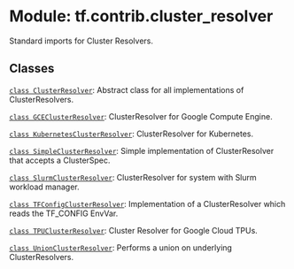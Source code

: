 <div itemscope itemtype="http://developers.google.com/ReferenceObject">
<meta itemprop="name" content="tf.contrib.cluster_resolver" />
<meta itemprop="path" content="Stable" />
</div>

# Module: tf.contrib.cluster_resolver

Standard imports for Cluster Resolvers.

## Classes

[`class ClusterResolver`](../../tf/distribute/cluster_resolver/ClusterResolver.md): Abstract class for all implementations of ClusterResolvers.

[`class GCEClusterResolver`](../../tf/distribute/cluster_resolver/GCEClusterResolver.md): ClusterResolver for Google Compute Engine.

[`class KubernetesClusterResolver`](../../tf/distribute/cluster_resolver/KubernetesClusterResolver.md): ClusterResolver for Kubernetes.

[`class SimpleClusterResolver`](../../tf/distribute/cluster_resolver/SimpleClusterResolver.md): Simple implementation of ClusterResolver that accepts a ClusterSpec.

[`class SlurmClusterResolver`](../../tf/distribute/cluster_resolver/SlurmClusterResolver.md): ClusterResolver for system with Slurm workload manager.

[`class TFConfigClusterResolver`](../../tf/distribute/cluster_resolver/TFConfigClusterResolver.md): Implementation of a ClusterResolver which reads the TF_CONFIG EnvVar.

[`class TPUClusterResolver`](../../tf/distribute/cluster_resolver/TPUClusterResolver.md): Cluster Resolver for Google Cloud TPUs.

[`class UnionClusterResolver`](../../tf/distribute/cluster_resolver/UnionResolver.md): Performs a union on underlying ClusterResolvers.

